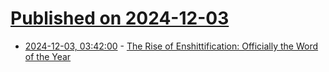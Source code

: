 # [Published on 2024-12-03](index.md)

* [2024-12-03, 03:42:00](https://soylentnews.org/article.pl?sid=24/12/02/133205&from=rss) - [The Rise of Enshittification: Officially the Word of the Year](https://soylentnews.org/article.pl?sid=24/12/02/133205&from=rss)
